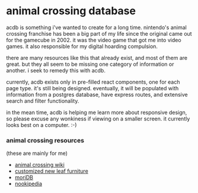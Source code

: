 # animal crossing database

acdb is something i've wanted to create for a long time. nintendo's animal crossing franchise has been a big part of my life since the original came out for the gamecube in 2002. it was the video game that got me into video games. it also responsible for my digital hoarding compulsion.

there are many resources like this that already exist, and most of them are great. but they all seem to be missing one category of information or another. i seek to remedy this with acdb.

currently, acdb exists only in pre-filled react components, one for each page type. it's still being designed. eventually, it will be populated with information from a postgres database, have express routes, and extensive search and filter functionality.

in the mean time, acdb is helping me learn more about responsive design, so please excuse any wonkiness if viewing on a smaller screen. it currently looks best on a computer. :-)

### animal crossing resources

(these are mainly for me)
- [animal crossing wiki](http://animalcrossing.wiki.com)
- [customized new leaf furniture](http://customnewleaf.tumblr.com/)
- [moriDB](https://www.moridb.com)
- [nookipedia](http://www.nookipedia.com)

